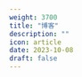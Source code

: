 ```yaml
---
weight: 3700
title: "博客"
description: ""
icon: article
date: 2023-10-08
draft: false
---
```

